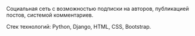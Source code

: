 Социальная сеть с возможностью подписки на авторов, публикацией постов, системой комментариев.

Стек технологий: Python, Django, HTML, CSS, Bootstrap.
